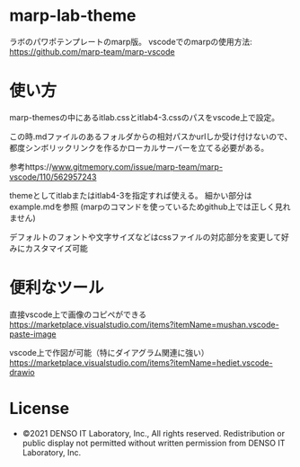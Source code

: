 # marp-lab-theme
ラボのパワポテンプレートのmarp版。
vscodeでのmarpの使用方法: https://github.com/marp-team/marp-vscode

# 使い方
marp-themesの中にあるitlab.cssとitlab4-3.cssのパスをvscode上で設定。

この時.mdファイルのあるフォルダからの相対パスかurlしか受け付けないので、都度シンボリックリンクを作るかローカルサーバーを立てる必要がある。

参考https://www.gitmemory.com/issue/marp-team/marp-vscode/110/562957243

themeとしてitlabまたはitlab4-3を指定すれば使える。
細かい部分はexample.mdを参照 (marpのコマンドを使っているためgithub上では正しく見れません)

デフォルトのフォントや文字サイズなどはcssファイルの対応部分を変更して好みにカスタマイズ可能

# 便利なツール
直接vscode上で画像のコピペができる
https://marketplace.visualstudio.com/items?itemName=mushan.vscode-paste-image

vscode上で作図が可能（特にダイアグラム関連に強い）
https://marketplace.visualstudio.com/items?itemName=hediet.vscode-drawio

# License

* ©2021 DENSO IT Laboratory, Inc., All rights reserved. Redistribution or public display not permitted without written permission from DENSO IT Laboratory, Inc.